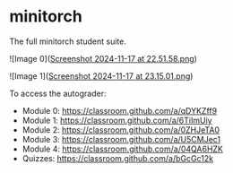 # minitorch
The full minitorch student suite. 

![Image 0]([Screenshot 2024-11-17 at 22.51.58.png](https://github.com/NickolayYakovchukfm/minitorch/blob/main/Screenshot%202024-11-17%20at%2022.51.58.png))

![Image 1]([Screenshot 2024-11-17 at 23.15.01.png](https://github.com/NickolayYakovchukfm/minitorch/blob/main/Screenshot%202024-11-17%20at%2023.15.01.png))

To access the autograder: 

* Module 0: https://classroom.github.com/a/qDYKZff9
* Module 1: https://classroom.github.com/a/6TiImUiy
* Module 2: https://classroom.github.com/a/0ZHJeTA0
* Module 3: https://classroom.github.com/a/U5CMJec1
* Module 4: https://classroom.github.com/a/04QA6HZK
* Quizzes: https://classroom.github.com/a/bGcGc12k
